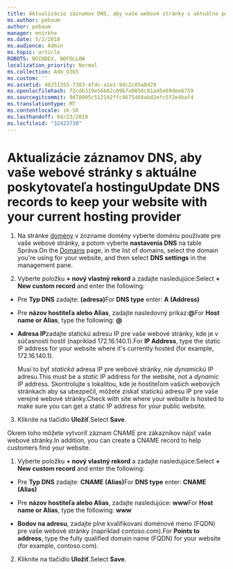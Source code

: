 ```yaml
---
title: Aktualizácie záznamov DNS, aby vaše webové stránky s aktuálne poskytovateľa hostingu
ms.author: pebaum
author: pebaum
manager: mnirkhe
ms.date: 5/2/2018
ms.audience: Admin
ms.topic: article
ROBOTS: NOINDEX, NOFOLLOW
localization_priority: Normal
ms.collection: Adm_O365
ms.custom: ''
ms.assetid: 48251355-7383-4fdc-a1e1-9dc2c85a8d29
ms.openlocfilehash: f2cdb319e56b82c09b7a9856c81a45e69dee6759
ms.sourcegitcommit: 9d78905c512192ffc4675468abd2efc5f2e4baf4
ms.translationtype: MT
ms.contentlocale: sk-SK
ms.lasthandoff: 04/23/2019
ms.locfileid: "32423738"
---
```

# <a name="update-dns-records-to-keep-your-website-with-your-current-hosting-provider"></a><span data-ttu-id="efb1c-102">Aktualizácie záznamov DNS, aby vaše webové stránky s aktuálne poskytovateľa hostingu</span><span class="sxs-lookup"><span data-stu-id="efb1c-102">Update DNS records to keep your website with your current hosting provider</span></span>

1. <span data-ttu-id="efb1c-103">Na stránke [domény](https://portal.office.com/adminportal/home#/Domains) v zozname domény vyberte doménu používate pre vaše webové stránky, a potom vyberte **nastavenia DNS** na table Správa.</span><span class="sxs-lookup"><span data-stu-id="efb1c-103">On the [Domains](https://portal.office.com/adminportal/home#/Domains) page, in the list of domains, select the domain you're using for your website, and then select **DNS settings** in the management pane.</span></span> 
    
2. <span data-ttu-id="efb1c-104">Vyberte položku **+ nový vlastný rekord** a zadajte nasledujúce:</span><span class="sxs-lookup"><span data-stu-id="efb1c-104">Select **+ New custom record** and enter the following:</span></span> 
    
  - <span data-ttu-id="efb1c-105">Pre **Typ DNS** zadajte: **(adresa)**</span><span class="sxs-lookup"><span data-stu-id="efb1c-105">For **DNS type** enter: **A (Address)**</span></span>
    
  - <span data-ttu-id="efb1c-106">Pre **názov hostiteľa alebo Alias**, zadajte nasledovný príkaz:**@**</span><span class="sxs-lookup"><span data-stu-id="efb1c-106">For **Host name or Alias**, type the following: **@**</span></span>
    
  - <span data-ttu-id="efb1c-107">**Adresa IP**zadajte statickú adresu IP pre vaše webové stránky, kde je v súčasnosti hostil (napríklad 172.16.140.1).</span><span class="sxs-lookup"><span data-stu-id="efb1c-107">For **IP Address**, type the static IP address for your website where it's currently hosted (for example, 172.16.140.1).</span></span> 
    
    <span data-ttu-id="efb1c-108">Musí to byť *statická* adresa IP pre webové stránky, nie *dynamickú* IP adresu.</span><span class="sxs-lookup"><span data-stu-id="efb1c-108">This must be a  *static*  IP address for the website, not a  *dynamic*  IP address.</span></span> <span data-ttu-id="efb1c-109">Skontrolujte s lokalitou, kde je hostiteľom vašich webových stránkach aby sa ubezpečil, môžete získať statickú adresu IP pre vaše verejné webové stránky.</span><span class="sxs-lookup"><span data-stu-id="efb1c-109">Check with site where your website is hosted to make sure you can get a static IP address for your public website.</span></span> 
    
3. <span data-ttu-id="efb1c-110">Kliknite na tlačidlo **Uložiť**.</span><span class="sxs-lookup"><span data-stu-id="efb1c-110">Select **Save**.</span></span> 
    
<span data-ttu-id="efb1c-111">Okrem toho môžete vytvoriť záznam CNAME pre zákazníkov nájsť vaše webové stránky.</span><span class="sxs-lookup"><span data-stu-id="efb1c-111">In addition, you can create a CNAME record to help customers find your website.</span></span>
  
1. <span data-ttu-id="efb1c-112">Vyberte položku **+ nový vlastný rekord** a zadajte nasledujúce:</span><span class="sxs-lookup"><span data-stu-id="efb1c-112">Select **+ New custom record** and enter the following:</span></span> 
    
  - <span data-ttu-id="efb1c-113">Pre **Typ DNS** zadajte: **CNAME (Alias)**</span><span class="sxs-lookup"><span data-stu-id="efb1c-113">For **DNS type** enter: **CNAME (Alias)**</span></span>
    
  - <span data-ttu-id="efb1c-114">Pre **názov hostiteľa alebo Alias**, zadajte nasledujúce: **www**</span><span class="sxs-lookup"><span data-stu-id="efb1c-114">For **Host name or Alias**, type the following: **www**</span></span>
    
  - <span data-ttu-id="efb1c-115">**Bodov na adresu**, zadajte plne kvalifikovaní doménové meno (FQDN) pre vaše webové stránky (napríklad contoso.com).</span><span class="sxs-lookup"><span data-stu-id="efb1c-115">For **Points to address**, type the fully qualified domain name (FQDN) for your website (for example, contoso.com).</span></span> 
    
2. <span data-ttu-id="efb1c-116">Kliknite na tlačidlo **Uložiť**.</span><span class="sxs-lookup"><span data-stu-id="efb1c-116">Select **Save**.</span></span> 
    

